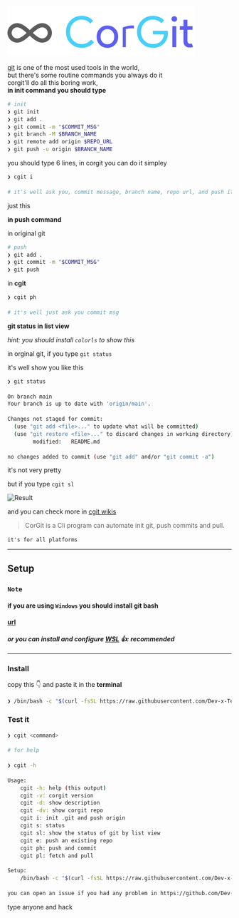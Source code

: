 # [<img src=".github/CG.svg" align="center">]()

[git][gitUrl] is one of the most used tools in the world,
<br />
but there's some routine commands you always do it
<br />
corgit'll do all this boring work,
<br />
**in init command you should type**

```sh
# init
❯ git init
❯ git add .
❯ git commit -m "$COMMIT_MSG"
❯ git branch -M $BRANCH_NAME
❯ git remote add origin $REPO_URL
❯ git push -u origin $BRANCH_NAME
```

you should type 6 lines, in corgit you can do it simpley

```sh
❯ cgit i

# it's well ask you, commit message, branch name, repo url, and push it
```

just this

**in push command**

in original git

```sh
# push
❯ git add .
❯ git commit -m "$COMMIT_MSG"
❯ git push
```

in **cgit**

```sh
❯ cgit ph

# it's well just ask you commit msg
```

**git status in list view**

_hint: you should install `colorls` to show this_

in orginal git, if you type `git status`

it's well show you like this

```sh
❯ git status

On branch main
Your branch is up to date with 'origin/main'.

Changes not staged for commit:
  (use "git add <file>..." to update what will be committed)
  (use "git restore <file>..." to discard changes in working directory)
        modified:   README.md

no changes added to commit (use "git add" and/or "git commit -a")
```

it's not very pretty

but if you type `cgit sl`

![Result](https://dev-to-uploads.s3.amazonaws.com/i/ctgcbxw1ywz6y1u4jdri.png)

and you can check more in [cgit wikis](/wiki)

> CorGit is a Cli program can automate init git, push commits and pull.

`it's for all platforms`

---

## Setup

### **`Note`**
#### if you are using `Windows` you should install git bash

#### [url](https://git-scm.com/download/win)
#### _**or you can install and configure [WSL][wslUrl]** 👍: recommended_

---

### Install

copy this 👇 and paste it in the __terminal__

```sh
❯ /bin/bash -c "$(curl -fsSL https://raw.githubusercontent.com/Dev-x-Team/corgit/main/setup)"
```

### Test it

```bash
❯ cgit <command>

# for help

❯ cgit -h

Usage:
    cgit -h: help (this output)
    cgit -v: corgit version
    cgit -d: show description
    cgit -dv: show corgit repo
    cgit i: init .git and push origin
    cgit s: status
    cgit sl: show the status of git by list view
    cgit e: push an existing repo
    cgit ph: push and commit
    cgit pl: fetch and pull

Setup:
    /bin/bash -c "$(curl -fsSL https://raw.githubusercontent.com/Dev-x-Team/corgit/main/setup)"

you can open an issue if you had any problem in https://github.com/Dev-x-Team/corgit/issues
```

type anyone and hack

[wslUrl]: https://docs.microsoft.com/en-us/windows/wsl/
[gitUrl]: https://git-scm.com/
